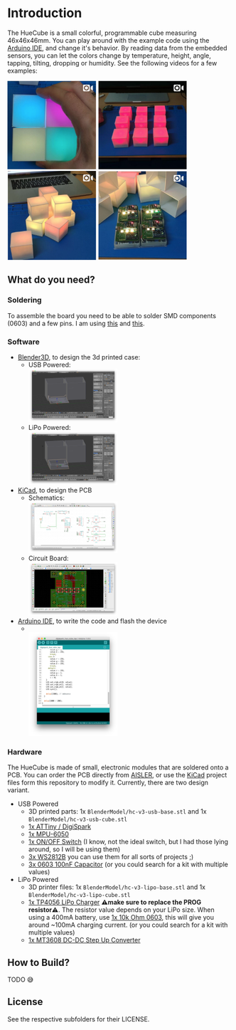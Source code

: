 # Introduction 

The HueCube is a small colorful, programmable cube measuring 46x46x46mm.
You can play around with the example code using the [Arduino IDE](https://www.arduino.cc/), and change it's behavior.
By reading data from the embedded sensors, you can let the colors change by temperature, height, angle, tapping, tilting, dropping or humidity. See the following videos for a few examples:

<a href="https://www.instagram.com/p/BlyA0LyDXAq/?taken-by=pauls_3d_things"><img src="Screenshots/mode_tilt.png" width="200px" height="200px"></a>
<a href="https://www.instagram.com/p/BlvR7RuHtR8/?taken-by=pauls_3d_things"><img src="Screenshots/mode_tap.png" width="200px" height="200px"></a>
<a href="https://www.instagram.com/p/BlyO7W0BeAI/?taken-by=pauls_3d_things"><img src="Screenshots/mode_fire_1.png" width="200px" height="200px"></a>
<a href="https://www.instagram.com/p/BlyQyMNj2a8/?taken-by=pauls_3d_things"><img src="Screenshots/mode_fire_2.png" width="200px" height="200px"></a>

## What do you need?

### Soldering
To assemble the board you need to be able to solder SMD components (0603) and a few pins. I am using [this](https://www.aliexpress.com/item/Hot-Sale-220V-110V-60W-Adjustable-Temperature-Electric-Soldering-Iron-Welding-Solder-Station-Heat-Pencil-With/32434361333.html) and [this](https://www.aliexpress.com/item/Free-Shipping-0-3mm-0-4mm-0-5-mm0-6mm-Tin-Lead-Rosin-Core-Solder-Wire/32335236726.html).

### Software
- [Blender3D](https://www.blender.org/), to design the 3d printed case:
    * USB Powered: <br/><a href="Screenshots/cube-usb.png"><img src="Screenshots/cube-usb.png" width="200px"></a>
    * LiPo Powered:<br/><a href="Screenshots/cube-lipo.png"><img src="Screenshots/cube-lipo.png" width="200px"></a>
- [KiCad](http://kicad-pcb.org/), to design the PCB
    * Schematics: <br/><a href="Screenshots/schematics.png"><img src="Screenshots/schematics.png" width="200px"></a>
    * Circuit Board: <br/><a href="Screenshots/pcb.png"><img src="Screenshots/pcb.png" width="200px"></a>
- [Arduino IDE](https://www.arduino.cc/), to write the code and flash the device
   * <br/><a href="Screenshots/arduino.png"><img src="Screenshots/arduino.png" width="200px"></a>

### Hardware
The HueCube is made of small, electronic modules that are soldered onto a PCB. You can order the PCB directly from [AISLER](https://aisler.net/p/VAADXKWB), or use the [KiCad](http://kicad-pcb.org/) project files form this repository to modify it.
Currently, there are two design variant.

- USB Powered
    * 3D printed parts: 1x `BlenderModel/hc-v3-usb-base.stl` and  1x `BlenderModel/hc-v3-usb-cube.stl`
    * [1x ATTiny / DigiSpark](https://www.aliexpress.com/item/Attiny85-Digispark-Kickstarter-Development-Board-Module-For-Arduino-Built-in-USB-500ma-5V-Regulator-8k-Flash/32279051124.html)
    * [1x MPU-6050](https://www.aliexpress.com/item/MPU-6050-3-Axis-gyroscope-acce-lerometer-module-3V-5V-compatible-For-Arduino/2035920870.html)
    * [1x ON/OFF Switch](https://www.aliexpress.com/item/Promotion-50-Pcs-SS12D00G3-2-Position-SPDT-1P2T-3-Pin-PCB-Panel-Mini-Vertical-Slide-Switch/32649542037.html) (I know, not the ideal switch, but I had those lying around, so I will be using them)
    * [3x WS2812B](https://www.aliexpress.com/item/100PCS-New-Version-WS2812B-5050-RGB-SMD-WS2811-IC-WS2812-For-Strip-Screen-etc/32776703442.html) you can use them for all sorts of projects ;)
    * [3x 0603 100nF Capacitor](https://www.aliexpress.com/item/MCIGICM-100pcs-0603-smd-capacitor-ceramic-22pf-100nf-1uf-2-2uf-4-7uf-10uf-capacitors-kit/32841971485.html) (or you could search for a kit with multiple values)
- LiPo Powered
    * 3D printer files: 1x `BlenderModel/hc-v3-lipo-base.stl` and 1x `BlenderModel/hc-v3-lipo-cube.stl`
    * [1x TP4056 LiPo Charger](https://www.aliexpress.com/item/5Pcs-Lot-TP4056-Micro-USB-5V-1A-18650-Lithium-Battery-Charger-Board-With-Led-Indicator-Over/32675099957.html) **⚠️make sure to replace the PROG resistor⚠️**. The resistor value depends on your LiPo size. When using a 400mA battery, use [1x 10k Ohm 0603](https://www.aliexpress.com/item/300pcs-0603-SMD-Resistor-1-6-8K-7-5K-8-2K-9-1K-10K-ohm/32308220603.html?spm=a2g0s.9042311.0.0.27424c4dsotU5N), this will give you around ~100mA charging current. (or you could search for a kit with multiple values)
    * [1x MT3608 DC-DC Step Up Converter](https://www.aliexpress.com/item/5pcs-MT3608-DC-DC-Step-Up-Power-Apply-Module-Booster-Power-Module-MAX-output-28V-2A/32517710689.html)


## How to Build?

TODO 😅

## License

See the respective subfolders for their LICENSE.